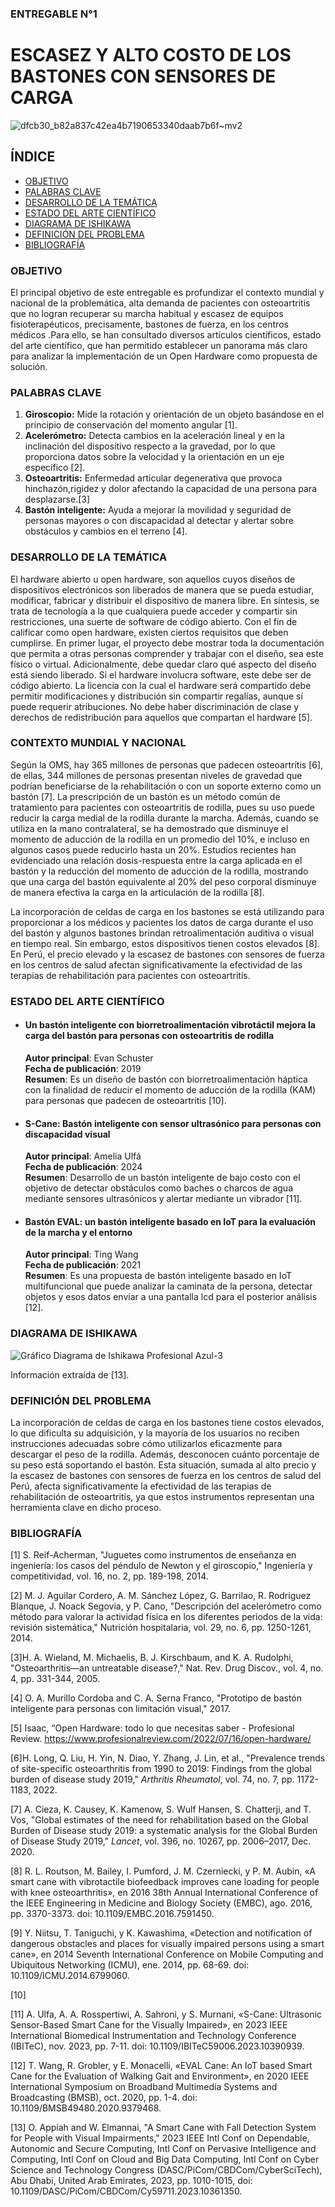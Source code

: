 ### ENTREGABLE N°1
# ESCASEZ Y ALTO COSTO DE LOS BASTONES CON SENSORES DE CARGA
![dfcb30_b82a837c42ea4b7190653340daab7b6f~mv2](https://github.com/user-attachments/assets/370eccb8-8d01-4c8b-a777-d819f2606e75)



## ÍNDICE
- [OBJETIVO](#objetivo)
- [PALABRAS CLAVE](URL "Título del enlace")
- [DESARROLLO DE LA TEMÁTICA](URL "Título del enlace")
- [ESTADO DEL ARTE CIENTÍFICO](URL "Título del enlace")
- [DIAGRAMA DE ISHIKAWA](URL "Título del enlace")
- [DEFINICIÓN DEL PROBLEMA](URL "Título del enlace")
- [BIBLIOGRAFÍA](URL "Título del enlace")
 

### OBJETIVO

El principal objetivo de este entregable es profundizar el contexto mundial y nacional de la problemática, alta demanda de pacientes con osteoartritis que no logran recuperar su marcha habitual y escasez de equipos fisioterapéuticos, precisamente, bastones de fuerza, en los centros médicos .Para ello, se han consultado diversos artículos científicos, estado del arte científico, que han permitido establecer un panorama más claro para analizar la implementación de un Open Hardware como propuesta de solución.

### PALABRAS CLAVE

1. **Giroscopio:**  Mide la rotación y orientación de un objeto basándose en el principio de conservación del momento angular [1].
2. **Acelerómetro:** Detecta cambios en la aceleración lineal y en la inclinación del dispositivo respecto a la gravedad, por lo que proporciona datos sobre la velocidad y la orientación en un eje específico [2].
3. **Osteoartritis:** Enfermedad articular degenerativa que provoca hinchazón,rigidez y dolor afectando la capacidad de una persona para desplazarse.[3] 
4. **Bastón inteligente:** Ayuda a mejorar la movilidad y seguridad de personas mayores o con discapacidad al detectar y alertar sobre obstáculos y cambios en el terreno [4].

### DESARROLLO DE LA TEMÁTICA

El hardware abierto u open hardware, son aquellos cuyos diseños de dispositivos electrónicos son liberados de manera que se pueda estudiar, modificar, fabricar y distribuir el dispositivo de manera libre. En síntesis, se trata de tecnología a la que cualquiera puede acceder y compartir sin restricciones, una suerte de software de código abierto. Con el fin de calificar como open hardware, existen ciertos requisitos que deben cumplirse. En primer lugar, el proyecto debe mostrar toda la documentación que permita a otras personas comprender y trabajar con el diseño, sea este físico o virtual. Adicionalmente, debe quedar claro qué aspecto del diseño está siendo liberado. Si el hardware involucra software, este debe ser de código abierto. La licencia con la cual el hardware será compartido debe permitir modificaciones y distribución sin compartir regalías, aunque sí puede requerir atribuciones. No debe haber discriminación de clase y derechos de redistribución para aquellos que compartan el hardware [5].

### CONTEXTO MUNDIAL Y NACIONAL

Según la OMS, hay 365 millones de personas que padecen osteoartritis [6], de ellas, 344 millones de personas presentan niveles de gravedad que podrían beneficiarse de la rehabilitación o con un soporte externo como un bastón [7].
La prescripción de un bastón es un método común de tratamiento para pacientes con osteoartritis de rodilla, pues su uso puede reducir la carga medial de la rodilla durante la marcha. Además, cuando se utiliza en la mano contralateral, se ha demostrado que disminuye el momento de aducción de la rodilla en un promedio del 10%, e incluso en algunos casos puede reducirlo hasta un 20%. Estudios recientes han evidenciado una relación dosis-respuesta entre la carga aplicada en el bastón y la reducción del momento de aducción de la rodilla, mostrando que una carga del bastón equivalente al 20% del peso corporal disminuye de manera efectiva la carga en la articulación de la rodilla [8].

La incorporación de celdas de carga en los bastones se está utilizando para proporcionar a los médicos y pacientes los datos de carga durante el uso del bastón y algunos bastones brindan retroalimentación auditiva o visual en tiempo real. Sin embargo, estos dispositivos tienen costos elevados [8]. En Perú, el precio elevado y la escasez de bastones con sensores de fuerza en los centros de salud afectan significativamente la efectividad de las terapias de rehabilitación para pacientes con osteoartritis.


### ESTADO DEL ARTE CIENTÍFICO

- #### Un bastón inteligente con biorretroalimentación vibrotáctil mejora la carga del bastón para personas con osteoartritis de rodilla 

  **Autor principal**: Evan Schuster\
  **Fecha de publicación**: 2019\
  **Resumen**: Es un diseño de bastón con biorretroalimentación háptica con la finalidad de reducir el momento de aducción de la rodilla (KAM) para personas que padecen de osteoartritis [10].


- #### S-Cane: Bastón inteligente con sensor ultrasónico para personas con discapacidad visual

  **Autor principal**: Amelia Ulfá\
  **Fecha de publicación**: 2024\
  **Resumen**: Desarrollo de un bastón inteligente de bajo costo con el objetivo de detectar obstáculos como baches o charcos de agua mediante sensores ultrasónicos y alertar mediante un vibrador [11].


- #### Bastón EVAL: un bastón inteligente basado en IoT para la evaluación de la marcha y el entorno

  **Autor principal**: Ting Wang\
  **Fecha de publicación**: 2021\
  **Resumen**: Es una propuesta de bastón inteligente basado en IoT multifuncional que puede analizar la caminata de la persona, detectar objetos y esos datos enviar a una pantalla lcd para el posterior análisis [12].

### DIAGRAMA DE ISHIKAWA

![Gráfico Diagrama de Ishikawa Profesional Azul-3](https://github.com/user-attachments/assets/27c1edc6-4eba-417f-85a7-f0d736c3cdac)

Información extraída de [13].

### DEFINICIÓN DEL PROBLEMA

La incorporación de celdas de carga en los bastones tiene costos elevados, lo que dificulta su adquisición, y la mayoría de los usuarios no reciben instrucciones adecuadas sobre cómo utilizarlos eficazmente para descargar el peso de la rodilla. Además, desconocen cuánto porcentaje de su peso está soportando el bastón. Esta situación, sumada al alto precio y la escasez de bastones con sensores de fuerza en los centros de salud del Perú, afecta significativamente la efectividad de las terapias de rehabilitación de osteoartritis, ya que estos instrumentos representan una herramienta clave en dicho proceso.

### BIBLIOGRAFÍA
[1] S. Reif-Acherman, "Juguetes como instrumentos de enseñanza en ingeniería: los casos del péndulo de Newton y el giroscopio," Ingeniería y competitividad, vol. 16, no. 2, pp. 189-198, 2014.

[2] M. J. Aguilar Cordero, A. M. Sánchez López, G. Barrilao, R. Rodríguez Blanque, J. Noack Segovia, y P. Cano, "Descripción del acelerómetro como método para valorar la actividad física en los diferentes periodos de la vida: revisión sistemática," Nutrición hospitalaria, vol. 29, no. 6, pp. 1250-1261, 2014.

[3]H. A. Wieland, M. Michaelis, B. J. Kirschbaum, and K. A. Rudolphi, "Osteoarthritis—an untreatable disease?," Nat. Rev. Drug Discov., vol. 4, no. 4, pp. 331-344, 2005.

[4] O. A. Murillo Cordoba and C. A. Serna Franco, "Prototipo de bastón inteligente para personas con limitación visual," 2017.

[5] Isaac, “Open Hardware: todo lo que necesitas saber - Profesional Review. https://www.profesionalreview.com/2022/07/16/open-hardware/

[6]H. Long, Q. Liu, H. Yin, N. Diao, Y. Zhang, J. Lin, et al., "Prevalence trends of site-specific osteoarthritis from 1990 to 2019: Findings from the global burden of disease study 2019," *Arthritis Rheumatol*, vol. 74, no. 7, pp. 1172-1183, 2022.

[7] A. Cieza, K. Causey, K. Kamenow, S. Wulf Hansen, S. Chatterji, and T. Vos, "Global estimates of the need for rehabilitation based on the Global Burden of Disease study 2019: a systematic analysis for the Global Burden of Disease Study 2019," *Lancet*, vol. 396, no. 10267, pp. 2006–2017, Dec. 2020.

[8] R. L. Routson, M. Bailey, I. Pumford, J. M. Czerniecki, y P. M. Aubin, «A smart cane with vibrotactile biofeedback improves cane loading for people with knee osteoarthritis», en 2016 38th Annual International Conference of the IEEE Engineering in Medicine and Biology Society (EMBC), ago. 2016, pp. 3370-3373. doi: 10.1109/EMBC.2016.7591450.

[9]  Y. Niitsu, T. Taniguchi, y K. Kawashima, «Detection and notification of dangerous obstacles and places for visually impaired persons using a smart cane», en 2014 Seventh International Conference on Mobile Computing and Ubiquitous Networking (ICMU), ene. 2014, pp. 68-69. doi: 10.1109/ICMU.2014.6799060.

[10] 

[11] A. Ulfa, A. A. Rosspertiwi, A. Sahroni, y S. Murnani, «S-Cane: Ultrasonic Sensor-Based Smart Cane for the Visually Impaired», en 2023 IEEE International Biomedical Instrumentation and Technology Conference (IBITeC), nov. 2023, pp. 7-11. doi: 10.1109/IBITeC59006.2023.10390939.

[12] T. Wang, R. Grobler, y E. Monacelli, «EVAL Cane: An IoT based Smart Cane for the Evaluation of Walking Gait and Environment», en 2020 IEEE International Symposium on Broadband Multimedia Systems and Broadcasting (BMSB), oct. 2020, pp. 1-4. doi: 10.1109/BMSB49480.2020.9379468.

[13] O. Appiah and W. Elmannai, "A Smart Cane with Fall Detection System for People with Visual Impairments," 2023 IEEE Intl Conf on Dependable, Autonomic and Secure Computing, Intl Conf on Pervasive Intelligence and Computing, Intl Conf on Cloud and Big Data Computing, Intl Conf on Cyber Science and Technology Congress (DASC/PiCom/CBDCom/CyberSciTech), Abu Dhabi, United Arab Emirates, 2023, pp. 1010-1015, doi: 10.1109/DASC/PiCom/CBDCom/Cy59711.2023.10361350.

